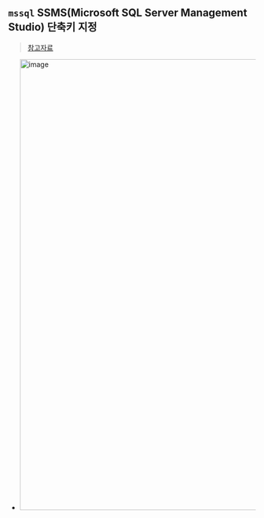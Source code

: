 ## `mssql` SSMS(Microsoft SQL Server Management Studio) 단축키 지정
> [참고자료](https://jiniweb.tistory.com/m/95)
- <img width="918" alt="image" src="https://github.com/hyunolike/info-docs/assets/61215550/53550c85-a356-408a-9c1b-d2f66e905264">

